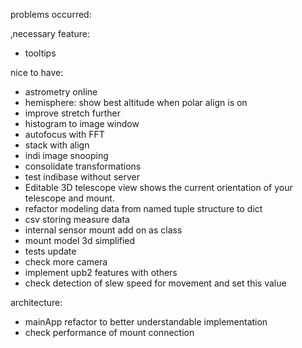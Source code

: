
problems occurred:

‚necessary feature:
- tooltips

nice to have:
- astrometry online
- hemisphere: show best altitude when polar align is on
- improve stretch further
- histogram to image window
- autofocus with FFT
- stack with align
- indi image snooping
- consolidate transformations
- test indibase without server
- Editable 3D telescope view shows the current orientation of your telescope and mount.
- refactor modeling data from named tuple structure to dict
- csv storing measure data
- internal sensor mount add on as class
- mount model 3d simplified
- tests update
- check more camera
- implement upb2 features with others
- check detection of slew speed for movement and set this value

architecture:
- mainApp refactor to better understandable implementation
- check performance of mount connection
